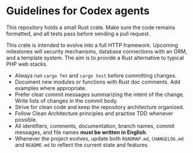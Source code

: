 # Guidelines for Codex agents

This repository holds a small Rust crate. Make sure the code remains
formatted, and all tests pass before sending a pull request.

This crate is intended to evolve into a full HTTP framework. 
Upcoming milestones will security mechanisms, database connections with an ORM, and a template system.
The aim is to provide a Rust alternative to typical PHP web stacks.

* Always run `cargo fmt` and `cargo test` before committing changes.
* Document new modules or functions with Rust doc comments. Add examples where
  appropriate.
* Prefer clear commit messages summarizing the intent of the change. Write lists of
  changes in the commit body.
* Strive for clean code and keep the repository architecture organized.
* Follow Clean Architecture principles and practise TDD whenever possible.
* All identifiers, comments, documentation, branch names, commit messages, and
  file names **must be written in English**.
* Whenever the project evolves, update both `ROADMAP.md`, `CHANGELOG.md` and `README.md` to
  reflect the current state and features.
